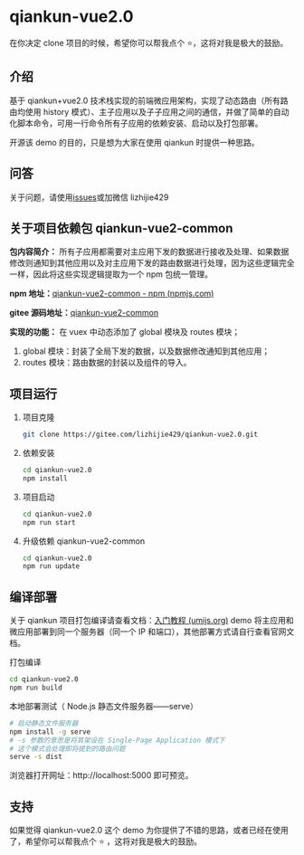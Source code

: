# qiankun-vue2.0

在你决定 clone 项目的时候，希望你可以帮我点个 ⭐，这将对我是极大的鼓励。

## 介绍

基于 qiankun+vue2.0 技术栈实现的前端微应用架构，实现了动态路由（所有路由均使用 history 模式）、主子应用以及子子应用之间的通信，并做了简单的自动化脚本命令，可用一行命令所有子应用的依赖安装、启动以及打包部署。

开源该 demo 的目的，只是想为大家在使用 qiankun 时提供一种思路。

## 问答

关于问题，请使用[issues](https://gitee.com/lizhijie429/qiankun-vue2.0/issues)或加微信 lizhijie429

## 关于项目依赖包 qiankun-vue2-common

**包内容简介：** 所有子应用都需要对主应用下发的数据进行接收及处理、如果数据修改则通知到其他应用以及对主应用下发的路由数据进行处理，因为这些逻辑完全一样，因此将这些实现逻辑提取为一个 npm 包统一管理。

**npm 地址：**[qiankun-vue2-common - npm (npmjs.com)](https://www.npmjs.com/package/qiankun-vue2-common)

**gitee 源码地址：**[qiankun-vue2-common](https://gitee.com/lizhijie429/qiankun-vue2-common)

**实现的功能：** 在 vuex 中动态添加了 global 模块及 routes 模块；

1. global 模块：封装了全局下发的数据，以及数据修改通知到其他应用；
2. routes 模块：路由数据的封装以及组件的导入。

## 项目运行

1. 项目克隆

   ```bash
   git clone https://gitee.com/lizhijie429/qiankun-vue2.0.git
   ```

2. 依赖安装

   ```bash
   cd qiankun-vue2.0
   npm install
   ```

3. 项目启动

   ```bash
   cd qiankun-vue2.0
   npm run start
   ```

4. 升级依赖 qiankun-vue2-common

   ```bash
   cd qiankun-vue2.0
   npm run update
   ```

## 编译部署

关于 qiankun 项目打包编译请查看文档：[入门教程 (umijs.org)](https://qiankun.umijs.org/zh/cookbook#场景-1：主应用和微应用部署到同一个服务器（同一个-ip-和端口）) demo 将主应用和微应用部署到同一个服务器（同一个 IP 和端口），其他部署方式请自行查看官网文档。

打包编译

```bash
cd qiankun-vue2.0
npm run build
```

本地部署测试（ Node.js 静态文件服务器——serve）

```bash
# 启动静态文件服务器
npm install -g serve
# -s 参数的意思是将其架设在 Single-Page Application 模式下
# 这个模式会处理即将提到的路由问题
serve -s dist
```

浏览器打开网址：http://localhost:5000 即可预览。

## 支持

如果觉得 qiankun-vue2.0 这个 demo 为你提供了不错的思路，或者已经在使用了，希望你可以帮我点个 ⭐ ，这将对我是极大的鼓励。

